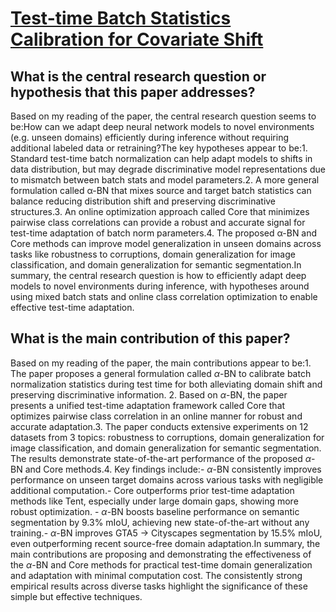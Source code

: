 # [Test-time Batch Statistics Calibration for Covariate Shift](https://arxiv.org/abs/2110.04065v1)

## What is the central research question or hypothesis that this paper addresses?

Based on my reading of the paper, the central research question seems to be:How can we adapt deep neural network models to novel environments (e.g. unseen domains) efficiently during inference without requiring additional labeled data or retraining?The key hypotheses appear to be:1. Standard test-time batch normalization can help adapt models to shifts in data distribution, but may degrade discriminative model representations due to mismatch between batch stats and model parameters.2. A more general formulation called α-BN that mixes source and target batch statistics can balance reducing distribution shift and preserving discriminative structures.3. An online optimization approach called Core that minimizes pairwise class correlations can provide a robust and accurate signal for test-time adaptation of batch norm parameters.4. The proposed α-BN and Core methods can improve model generalization in unseen domains across tasks like robustness to corruptions, domain generalization for image classification, and domain generalization for semantic segmentation.In summary, the central research question is how to efficiently adapt deep models to novel environments during inference, with hypotheses around using mixed batch stats and online class correlation optimization to enable effective test-time adaptation.


## What is the main contribution of this paper?

Based on my reading of the paper, the main contributions appear to be:1. The paper proposes a general formulation called $\alpha$-BN to calibrate batch normalization statistics during test time for both alleviating domain shift and preserving discriminative information. 2. Based on $\alpha$-BN, the paper presents a unified test-time adaptation framework called Core that optimizes pairwise class correlation in an online manner for robust and accurate adaptation.3. The paper conducts extensive experiments on 12 datasets from 3 topics: robustness to corruptions, domain generalization for image classification, and domain generalization for semantic segmentation. The results demonstrate state-of-the-art performance of the proposed $\alpha$-BN and Core methods.4. Key findings include:- $\alpha$-BN consistently improves performance on unseen target domains across various tasks with negligible additional computation.- Core outperforms prior test-time adaptation methods like Tent, especially under large domain gaps, showing more robust optimization. - $\alpha$-BN boosts baseline performance on semantic segmentation by 9.3% mIoU, achieving new state-of-the-art without any training.- $\alpha$-BN improves GTA5 → Cityscapes segmentation by 15.5% mIoU, even outperforming recent source-free domain adaptation.In summary, the main contributions are proposing and demonstrating the effectiveness of the $\alpha$-BN and Core methods for practical test-time domain generalization and adaptation with minimal computation cost. The consistently strong empirical results across diverse tasks highlight the significance of these simple but effective techniques.
